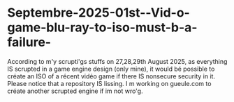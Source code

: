 # Septembre-2025-01st--Vid-o-game-blu-ray-to-iso-must-b-a-failure-
According to m'y scrupti'gs stuffs on 27,28,29th August 2025, as everything IS scrupted in a game engine design (only mine), it would bé possible to créate an ISO of a récent vidéo game if there IS nonsecure security in it. Please notice that a repository IS lissing. I m working on gueule.com to créate another scrupted engine if im not wro'g. 
